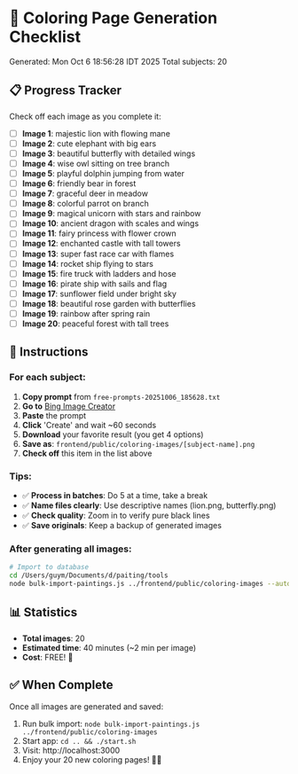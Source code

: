 # 🎨 Coloring Page Generation Checklist

Generated: Mon Oct  6 18:56:28 IDT 2025
Total subjects: 20

## 📋 Progress Tracker

Check off each image as you complete it:

- [ ] **Image 1**: majestic lion with flowing mane
- [ ] **Image 2**: cute elephant with big ears
- [ ] **Image 3**: beautiful butterfly with detailed wings
- [ ] **Image 4**: wise owl sitting on tree branch
- [ ] **Image 5**: playful dolphin jumping from water
- [ ] **Image 6**: friendly bear in forest
- [ ] **Image 7**: graceful deer in meadow
- [ ] **Image 8**: colorful parrot on branch
- [ ] **Image 9**: magical unicorn with stars and rainbow
- [ ] **Image 10**: ancient dragon with scales and wings
- [ ] **Image 11**: fairy princess with flower crown
- [ ] **Image 12**: enchanted castle with tall towers
- [ ] **Image 13**: super fast race car with flames
- [ ] **Image 14**: rocket ship flying to stars
- [ ] **Image 15**: fire truck with ladders and hose
- [ ] **Image 16**: pirate ship with sails and flag
- [ ] **Image 17**: sunflower field under bright sky
- [ ] **Image 18**: beautiful rose garden with butterflies
- [ ] **Image 19**: rainbow after spring rain
- [ ] **Image 20**: peaceful forest with tall trees

## 🚀 Instructions

### For each subject:

1. **Copy prompt** from `free-prompts-20251006_185628.txt`
2. **Go to** [Bing Image Creator](https://www.bing.com/create)
3. **Paste** the prompt
4. **Click** 'Create' and wait ~60 seconds
5. **Download** your favorite result (you get 4 options)
6. **Save as**: `frontend/public/coloring-images/[subject-name].png`
7. **Check off** this item in the list above

### Tips:

- ✅ **Process in batches**: Do 5 at a time, take a break
- ✅ **Name files clearly**: Use descriptive names (lion.png, butterfly.png)
- ✅ **Check quality**: Zoom in to verify pure black lines
- ✅ **Save originals**: Keep a backup of generated images

### After generating all images:

```bash
# Import to database
cd /Users/guym/Documents/d/paiting/tools
node bulk-import-paintings.js ../frontend/public/coloring-images --auto-categorize
```

## 📊 Statistics

- **Total images**: 20
- **Estimated time**: 40 minutes (~2 min per image)
- **Cost**: FREE! 🎉

## ✅ When Complete

Once all images are generated and saved:

1. Run bulk import: `node bulk-import-paintings.js ../frontend/public/coloring-images`
2. Start app: `cd .. && ./start.sh`
3. Visit: http://localhost:3000
4. Enjoy your 20 new coloring pages! 🎨✨

